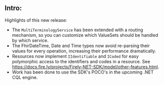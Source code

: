 ## Intro:
Highlights of this new release:

- The `MultiTerminologyService` has been extended with a routing mechanism, so you can customize which ValueSets should be handled by which service.
- The FhirDateTime, Date and Time types now avoid re-parsing their values for every operation, increasing their performance dramatically.
- Resources now implement `IIdentifiable` and `ICoded` for easy polymorphic access to the identifiers and codes in a resource. See https://docs.fire.ly/projects/Firely-NET-SDK/model/other-features.html.
- Work has been done to use the SDK's POCO's in the upcoming .NET CQL engine.
  
